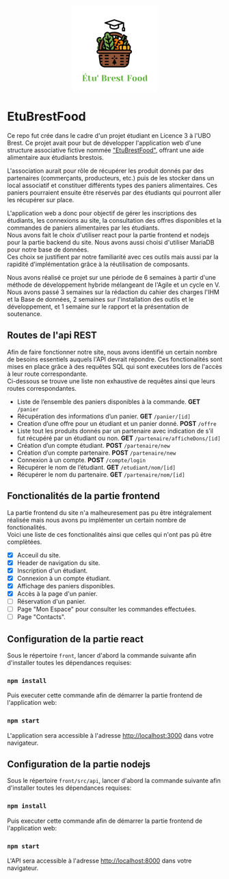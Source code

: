 <p align="center">
  <img src="/front/src/logo.png" alt="Logo EtuBrestFood"  width="200"/>
</p>

# EtuBrestFood
  
Ce repo fut crée dans le cadre d'un projet étudiant en Licence 3 à l'UBO Brest. Ce projet avait pour but de développer l'application web d'une structure associative fictive nommée ["EtuBrestFood"](https://drive.google.com/file/d/1w0TKgJDsoypoLU_sBQp5gMMxhfLh0LV2/view?usp=sharing), offrant une aide alimentaire aux étudiants brestois.

L'association aurait pour rôle de récupérer les produit donnés par des partenaires (commerçants, producteurs, etc.) puis de les stocker dans un local associatif et constituer différents types des paniers alimentaires. Ces paniers pourraient ensuite être réservés par des étudiants qui pourront aller les récupérer sur place. 

L'application web a donc pour objectif de gérer les inscriptions des étudiants, les connexions au site, la consultation des offres disponibles et la commandes de paniers alimentaires par les étudiants.\
Nous avons fait le choix d'utiliser react pour la partie frontend et nodejs pour la partie backend du site.
Nous avons aussi choisi d'utiliser MariaDB pour notre base de données.\
Ces choix se justifient par notre familiarité avec ces outils mais aussi par la rapidité d'implémentation grâce à la réutilisation de composants.

Nous avons réalisé ce projet sur une période de 6 semaines à partir d'une méthode de développement hybride mélangeant de l'Agile et un cycle en V. Nous avons passé 3 semaines sur la rédaction du cahier des charges l'IHM et la Base de données, 2 semaines sur l'installation des outils et le développement, et 1 semaine sur le rapport et la présentation de soutenance.

## Routes de l'api REST

Afin de faire fonctionner notre site, nous avons identifié un certain nombre de besoins essentiels auquels l'API devrait répondre. Ces fonctionalités sont mises en place grâce à des requêtes SQL qui sont executées lors de l'accès à leur route correspondante.\
Ci-dessous se trouve une liste non exhaustive de requêtes ainsi que leurs routes correspondantes.

* Liste de l’ensemble des paniers disponibles à la commande.     <b>GET</b> `/panier`
* Récupération des informations d’un panier.     <b>GET</b> `/panier/[id]`
* Creation d’une offre pour un étudiant et un panier donné.     <b>POST</b> `/offre`
* Liste tout les produits donnés par un partenaire avec indication de s’il fut récupéré par un étudiant ou non.     <b>GET</b> `/partenaire/afficheDons/[id]`
* Création d’un compte étudiant.     <b>POST</b> `/partenaire/new`
* Création d’un compte partenaire.     <b>POST</b> `/partenaire/new`
* Connexion à un compte.     <b>POST</b> `/compte/login`
* Récupérer le nom de l’étudiant.     <b>GET</b> `/etudiant/nom/[id]`
* Récupérer le nom du partenaire.     <b>GET</b> `/partenaire/nom/[id]`

## Fonctionalités de la partie frontend

La partie frontend du site n'a malheuresement pas pu être intégralement réalisée mais nous avons pu implémenter un certain nombre de fonctionalités.\
Voici une liste de ces fonctionalités ainsi que celles qui n'ont pas pû être complètées.

- [x] Acceuil du site.
- [x] Header de navigation du site.
- [x] Inscription d'un étudiant.
- [x] Connexion à un compte étudiant.
- [x] Affichage des paniers disponibles.
- [x] Accès à la page d'un panier.
- [ ] Réservation d'un panier.
- [ ] Page "Mon Espace" pour consulter les commandes effectuées.
- [ ] Page "Contacts".

## Configuration de la partie react

Sous le répertoire `front`, lancer d'abord la commande suivante afin d'installer toutes les dépendances requises:

### `npm install`

Puis executer cette commande afin de démarrer la partie frontend de l'application web:

### `npm start`

L'application sera accessible à l'adresse [http://localhost:3000](http://localhost:3000) dans votre navigateur.

## Configuration de la partie nodejs

Sous le répertoire `front/src/api`, lancer d'abord la commande suivante afin d'installer toutes les dépendances requises:

### `npm install`

Puis executer cette commande afin de démarrer la partie frontend de l'application web:

### `npm start`

L'API sera accessible à l'adresse [http://localhost:8000](http://localhost:8000) dans votre navigateur.

<!-- MARKDOWN LINKS & IMAGES -->
<!-- https://www.markdownguide.org/basic-syntax/#reference-style-links -->
[etubrestfood-logotype]: /front/src/logo.png
